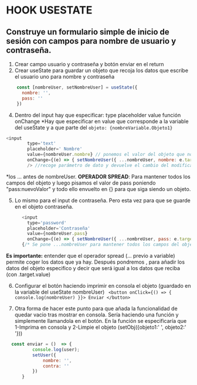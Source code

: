 
# HOOK USESTATE
## Construye un formulario simple de inicio de sesión con campos para nombre de usuario y contraseña.

1. Crear campo usuario y contraseña y botón enviar en el return
3. Crear useState para guardar un objeto que recoja los datos que escribe el usuario uno para nombre y contraseña
```javascript
    const [nombreUser, setNombreUser] = useState({
      nombre: '',
      pass: ''
    })
```

4. Dentro del input hay que especificar: 
        type
        placeholder
        value
        función onChange
*Hay que especificar en value que corresponde a la variable del useState y a que parte del `objeto: {nombreVariable.Objeto1}`
```javascript
<input
        type='text'
        placeholder=' Nombre'
        value={nombreUser.nombre} // ponemos el valor del objeto que nos interesa en este caso nombreUser.nombre
        onChange={(e) => { setNombreUser({ ...nombreUser, nombre: e.target.value }) }}
        /> //recoge parámetro de dato y devuelve el cambio del modificador que guarda el nombre de usuario. 
```
*los ... antes de nombreUser. 
**OPERADOR SPREAD**: Para mantener todos los campos del objeto y luego pisamos el valor de pass poniendo "pass:nuevoValor" y todo ello envuelto en {} para que siga siendo un objeto.

5. Lo mismo para el input de contraseña. Pero esta vez para que se guarde en el objeto contraseña.
```javascript
      <input 
        type='password' 
        placeholder='Contraseña' 
        value={nombreUser.pass} 
        onChange={(e) => { setNombreUser({ ...nombreUser, pass: e.target.value }) }}/>
      {/* Se pone ...nombreUser para mantener todos los campos del objeto y luego pisamos el valor de pass poniendo "pass:nuevoValor" y todo ello envuelto en {} para que siga siendo un objeto. */}
```
**Es importante:** entender que el operador spread (... previo a variable) permite coger los datos que ya hay. Después pondremos , para añadir los datos del objeto especifico y decir que será igual a los datos que reciba (con .target.value)

6. Configurar el botón haciendo imprimir en consola el objeto (guardado en la variable del useState nombreUser)
     `` <button onClick={() => { console.log(nombreUser) }}> Enviar </button>``

7. Otra forma de hacer este punto para que añada la funcionalidad de quedar vacio tras mostrar en consola. Sería haciendo una función y simplemente llamandola en el botón.
En la función se especificaría que 1-Imprima en consola y 2-Limpie el objeto (setObj({objeto1:' ', objeto2:' '}))
```javascript
  const enviar = ()  => {
          console.log(user);
          setUser({
              nombre: '',
              contra: ''
          })
      }
```
